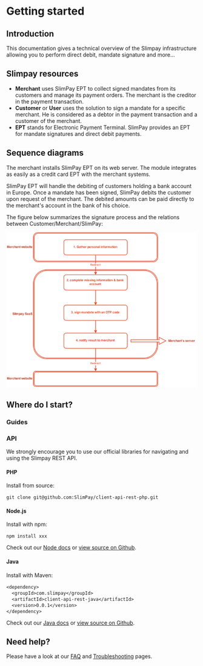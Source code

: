 # Getting started

## Introduction

This documentation gives a technical overview of the Slimpay infrastructure allowing you to perform direct debit, mandate signature and more...

## Slimpay resources

* **Merchant** uses SlimPay EPT to collect signed mandates from its customers and manage its payment orders. The merchant is the creditor in the payment transaction.
* **Customer** or **User** uses the solution to sign a mandate for a specific merchant. He is considered as a debtor in the payment transaction and a customer of the merchant.
* **EPT** stands for Electronic Payment Terminal. SlimPay provides an EPT for mandate signatures and direct debit payments. 

## Sequence diagrams

The merchant installs SlimPay EPT on its web server. The module integrates as easily as a credit card EPT with the merchant systems. 

SlimPay EPT will handle the debiting of customers holding a bank account in Europe. Once a mandate has been signed, SlimPay debits the customer upon request of the merchant. The debited amounts can be paid directly to the merchant's account in the bank of his choice. 

The figure below summarizes the signature process and the relations between Customer/Merchant/SlimPay:

![Screenshot](img/slimpay-flow.png)



## Where do I start?

### Guides

### API

We strongly encourage you to use our official libraries for navigating and using the Slimpay REST API.

#### PHP

Install from source:

    git clone git@github.com:SlimPay/client-api-rest-php.git

#### Node.js

Install with npm:

    npm install xxx

Check out our [Node docs](#) or [view source on Github](https://github.com/SlimPay/client-api-rest-node).

#### Java

Install with Maven:

    <dependency>
      <groupId>com.slimpay</groupId>
      <artifactId>client-api-rest-java</artifactId>
      <version>0.0.1</version>
    </dependency>

Check out our [Java docs](#) or [view source on Github](https://github.com/SlimPay/client-api-rest-java).

## Need help?

Please have a look at our [FAQ](support/faq.md) and [Troubleshooting](support/troubleshooting.md) pages.

